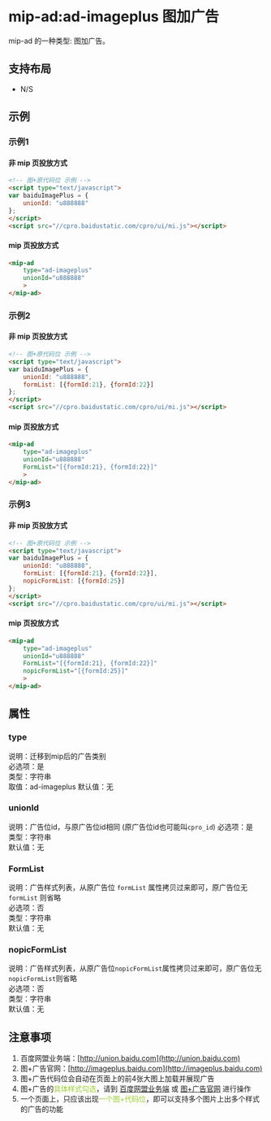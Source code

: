 # mip-ad:ad-imageplus 图加广告

mip-ad 的一种类型: 图加广告。

## 支持布局

- N/S 

## 示例

### 示例1

#### 非 mip 页投放方式

```html
<!-- 图+原代码位 示例 -->
<script type="text/javascript">
var baiduImagePlus = {
    unionId: "u888888"
};
</script>
<script src="//cpro.baidustatic.com/cpro/ui/mi.js"></script>
```

#### mip 页投放方式

```html
<mip-ad 
    type="ad-imageplus"
    unionId="u888888"
    >
</mip-ad>
```

### 示例2

#### 非 mip 页投放方式

```html
<!-- 图+原代码位 示例 -->
<script type="text/javascript">
var baiduImagePlus = {
    unionId: "u888888",
    formList: [{formId:21}, {formId:22}]
};
</script>
<script src="//cpro.baidustatic.com/cpro/ui/mi.js"></script>
```

#### mip 页投放方式

```html
<mip-ad 
    type="ad-imageplus"
    unionId="u888888"
    FormList="[{formId:21}, {formId:22}]"
    >
</mip-ad>
```

### 示例3

#### 非 mip 页投放方式

```html
<!-- 图+原代码位 示例 -->
<script type="text/javascript">
var baiduImagePlus = {
    unionId: "u888888",
    formList: [{formId:21}, {formId:22}],
    nopicFormList: [{formId:25}]
};
</script>
<script src="//cpro.baidustatic.com/cpro/ui/mi.js"></script>
```

#### mip 页投放方式

```html
<mip-ad 
    type="ad-imageplus"
    unionId="u888888"
    FormList="[{formId:21}, {formId:22}]"
    nopicFormList="[{formId:25}]"
    >
</mip-ad>
```



## 属性

### type

说明：迁移到mip后的广告类别  
必选项：是  
类型：字符串  
取值：ad-imageplus 
默认值：无

### unionId

说明：广告位id，与原广告位id相同 (原广告位id也可能叫`cpro_id`) 
必选项：是  
类型：字符串  
默认值：无

### FormList

说明：广告样式列表，从原广告位 `formList` 属性拷贝过来即可，原广告位无 `formList` 则省略  
必选项：否  
类型：字符串  
默认值：无

### nopicFormList

说明：广告样式列表，从原广告位`nopicFormList`属性拷贝过来即可，原广告位无`nopicFormList`则省略     
必选项：否  
类型：字符串    
默认值：无

## 注意事项

1. 百度网盟业务端：[http://union.baidu.com](http://union.baidu.com)
2. 图+广告官网：[http://imageplus.baidu.com](http://imageplus.baidu.com)
3. 图+广告代码位会自动在页面上的前4张大图上加载并展现广告
4. 图+广告的<font color="yellowgreen">具体样式勾选</font>，请到 [百度网盟业务端](http://union.baidu.com) 或 [图+广告官网](http://imageplus.baidu.com) 进行操作
5. 一个页面上，只应该出现<font color="yellowgreen">一个图+代码位</font>，即可以支持多个图片上出多个样式的广告的功能
